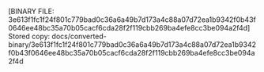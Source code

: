 [BINARY FILE: 3e613f1fc1f24f801c779bad0c36a6a49b7d173a4c88a07d72ea1b9342f0b43f0646ee48bc35a70b05cacf6cda28f2f119cbb269ba4efe8cc3be094a2f4d]
Stored copy: docs/converted-binary/3e613f1fc1f24f801c779bad0c36a6a49b7d173a4c88a07d72ea1b9342f0b43f0646ee48bc35a70b05cacf6cda28f2f119cbb269ba4efe8cc3be094a2f4d
